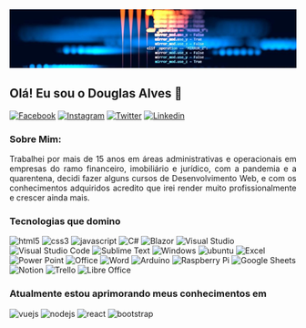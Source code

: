 <div>
  <img aling="center" alt="capa" src=capa01.png />
</div>

## Olá! Eu sou o Douglas Alves 👋
[![Facebook](https://img.shields.io/badge/Facebook-1877F2?style=for-the-badge&logo=facebook&logoColor=white)](https://www.facebook.com/doughalves)
[![Instagram](https://img.shields.io/badge/Instagram-E4405F?style=for-the-badge&logo=instagram&logoColor=white)](https://www.instagram.com/doughalves)
[![Twitter](https://img.shields.io/badge/Twitter-1DA1F2?style=for-the-badge&logo=twitter&logoColor=white)](https://www.twitter.com/doughalves)
[![Linkedin](https://img.shields.io/badge/LinkedIn-0077B5?style=for-the-badge&logo=linkedin&logoColor=white)](https://www.linkedin.com/in/doughalves)

### Sobre Mim:
<div align="justify">Trabalhei por mais de 15 anos em áreas administrativas e operacionais em empresas do ramo financeiro, imobiliário e jurídico, com a pandemia e a quarentena, decidi fazer alguns cursos de Desenvolvimento Web, e com os conhecimentos adquiridos acredito que irei render muito profissionalmente e crescer ainda mais.</div>

### Tecnologias que domino
<div style="display: inline_block">
  <img aling="center" alt="html5" src="https://img.shields.io/badge/HTML5-E34F26?style=for-the-badge&logo=html5&logoColor=white">
  <img aling="center" alt="css3" src="https://img.shields.io/badge/CSS3-1572B6?style=for-the-badge&logo=css3&logoColor=white"/>
  <img aling="center" alt="javascript" src="https://img.shields.io/badge/JavaScript-323330?style=for-the-badge&logo=javascript&logoColor=F7DF1E"/>
  <img aling="center" alt="C#" src="https://img.shields.io/badge/C%23-239120?style=for-the-badge&logo=c-sharp&logoColor=white"/>
  <img aling="center" alt="Blazor" src="https://img.shields.io/badge/blazor-%235C2D91.svg?style=for-the-badge&logo=blazor&logoColor=white"/>
  <img aling="center" alt="Visual Studio" src="https://img.shields.io/badge/Visual%20Studio-5C2D91.svg?style=for-the-badge&logo=visual-studio&logoColor=white"/>
  <img aling="center" alt="Visual Studio Code" src="https://img.shields.io/badge/Visual%20Studio%20Code-0078d7.svg?style=for-the-badge&logo=visual-studio-code&logoColor=white"/>
  <img aling="center" alt="Sublime Text" src="https://img.shields.io/badge/sublime_text-%23575757.svg?&style=for-the-badge&logo=sublime-text&logoColor=important"/>
  <img aling="center" alt="Windows" src="https://img.shields.io/badge/Windows-0078D6?style=for-the-badge&logo=windows&logoColor=white"/>
  <img aling="center" alt="ubuntu" src="https://img.shields.io/badge/Ubuntu-E95420?style=for-the-badge&logo=ubuntu&logoColor=white"/>
  <img aling="center" alt="Excel" src="https://img.shields.io/badge/Microsoft_Excel-217346?style=for-the-badge&logo=microsoft-excel&logoColor=white"/>
  <img aling="center" alt="Power Point" src="https://img.shields.io/badge/Microsoft_PowerPoint-B7472A?style=for-the-badge&logo=microsoft-powerpoint&logoColor=white"/>
  <img aling="center" alt="Office" src="https://img.shields.io/badge/Microsoft_Office-D83B01?style=for-the-badge&logo=microsoft-office&logoColor=white"/>
  <img aling="center" alt="Word" src="https://img.shields.io/badge/Microsoft_Word-2B579A?style=for-the-badge&logo=microsoft-word&logoColor=white"/>
  <img aling="center" alt="Arduino" src="https://img.shields.io/badge/Arduino-00979D?style=for-the-badge&logo=Arduino&logoColor=white"/>
  <img aling="center" alt="Raspberry Pi" src="https://img.shields.io/badge/Raspberry%20Pi-A22846?style=for-the-badge&logo=Raspberry%20Pi&logoColor=white"/>
  <img aling="center" alt="Google Sheets" src="https://img.shields.io/badge/Google%20Sheets-34A853?style=for-the-badge&logo=google-sheets&logoColor=white"/>
  <img aling="center" alt="Notion" src="https://img.shields.io/badge/Notion-000000?style=for-the-badge&logo=notion&logoColor=white"/>
  <img aling="center" alt="Trello" src="https://img.shields.io/badge/Trello-0052CC?style=for-the-badge&logo=trello&logoColor=white"/>
  <img aling="center" alt="Libre Office" src="https://img.shields.io/badge/LibreOffice-18A303?style=for-the-badge&logo=LibreOffice&logoColor=white"/>
</div>

### Atualmente estou aprimorando meus conhecimentos em
<div style="display: inline_block">
  <img aling="center" alt="vuejs" src="https://img.shields.io/badge/Vue.js-35495E?style=for-the-badge&logo=vue.js&logoColor=4FC08D"/>
  <img aling="center" alt="nodejs" src="https://img.shields.io/badge/Node.js-43853D?style=for-the-badge&logo=node.js&logoColor=white"/>
  <img aling="center" alt="react" src="https://img.shields.io/badge/React-20232A?style=for-the-badge&logo=react&logoColor=61DAFB"/>
  <img aling="center" alt="bootstrap" src="https://img.shields.io/badge/Bootstrap-563D7C?style=for-the-badge&logo=bootstrap&logoColor=white"/>
  
</div>
  </br>
 <!--
[![Top Langs](https://github-readme-stats.vercel.app/api/top-langs/?username=doughalves&layout=compact)](https://github.com/anuraghazra/github-readme-stats)

### Meus projetos:
<ul>
  <li><a href="https://doughalves.github.io/calculadora-simples/">Calculadora Simples</a></li>
  <li><a href="https://doughalves.github.io/calculadora-media/">Calculadora de Média Escolar</a></li>
  <li><a href="https://doughalves.github.io/conversor-moeda/">Conversor de Moeda</a></li>
  <li><a href="https://doughalves.github.io/conversor-temperatura/">Conversor de Temperatura</a></li>
  <li><a href="https://doughalves.github.io/mentalista/">Mentalista</a></li>
  <li><a href="https://doughalves.github.io/tabela-classificacao/">Tabela de Classificação</a></li>
  <li><a href="https://doughalves.github.io/supertrunfo/">Super Trunfo: Pokemon</a></li>
  <li><a href="">Formulário de Cadastro e Login (Em construção)</a></li>
  <li><a href="">Clone Google Search (Em breve)</a></li>
  <li><a href="">Clone Whatsapp Web (Em breve)</a></li>
  <li><a href="">Clone Instagram (Em breve)</a></li>
  <li><a href="">Clone Spotify (Em breve)</a></li>
  <li><a href="">Clone NetFlix (Em breve)</a></li> 
</ul>

<br>
  
<div>
 <img aling="center" alt="capa" src=capa01.png />
</div>
  
 Projetos que ainda serão postados:

      Projetos HTML e CSS Basico e Tecnicas Avançadas - Udemy
        Página de Tributo
        Formulário
        Página de Agência
        Google
        Página de Contato
        Doceria
        HDC - Host

      Projetos Vue.js - Udemy
        O Matador de Monstros
        Tarefas To-Do
        The Stock Trader

      Projetos node.js - Udemy
        Primeira API
        API DevHouse
        API Task-list

      Projetos do Bootcamp Impulso React Web Developer - Digital Innovation One
      - Javascript
      - React
-->
